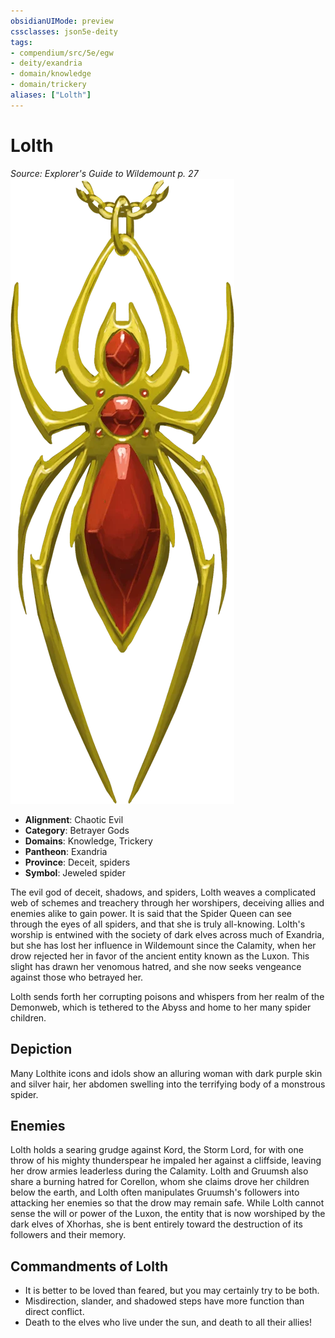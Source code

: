 ```yaml
---
obsidianUIMode: preview
cssclasses: json5e-deity
tags:
- compendium/src/5e/egw
- deity/exandria
- domain/knowledge
- domain/trickery
aliases: ["Lolth"]
---
```

# Lolth
*Source: Explorer's Guide to Wildemount p. 27* 
![](https://raw.githubusercontent.com/5etools-mirror-3/5etools-img/main/deities/EGW/Symbol%20of%20Lolth.webp#symbol)

- **Alignment**: Chaotic Evil
- **Category**: Betrayer Gods
- **Domains**: Knowledge, Trickery
- **Pantheon**: Exandria
- **Province**: Deceit, spiders
- **Symbol**: Jeweled spider

The evil god of deceit, shadows, and spiders, Lolth weaves a complicated web of schemes and treachery through her worshipers, deceiving allies and enemies alike to gain power. It is said that the Spider Queen can see through the eyes of all spiders, and that she is truly all-knowing. Lolth's worship is entwined with the society of dark elves across much of Exandria, but she has lost her influence in Wildemount since the Calamity, when her drow rejected her in favor of the ancient entity known as the Luxon. This slight has drawn her venomous hatred, and she now seeks vengeance against those who betrayed her.

Lolth sends forth her corrupting poisons and whispers from her realm of the Demonweb, which is tethered to the Abyss and home to her many spider children.

## Depiction

Many Lolthite icons and idols show an alluring woman with dark purple skin and silver hair, her abdomen swelling into the terrifying body of a monstrous spider.

## Enemies

Lolth holds a searing grudge against Kord, the Storm Lord, for with one throw of his mighty thunderspear he impaled her against a cliffside, leaving her drow armies leaderless during the Calamity. Lolth and Gruumsh also share a burning hatred for Corellon, whom she claims drove her children below the earth, and Lolth often manipulates Gruumsh's followers into attacking her enemies so that the drow may remain safe. While Lolth cannot sense the will or power of the Luxon, the entity that is now worshiped by the dark elves of Xhorhas, she is bent entirely toward the destruction of its followers and their memory.

## Commandments of Lolth

- It is better to be loved than feared, but you may certainly try to be both.  
- Misdirection, slander, and shadowed steps have more function than direct conflict.  
- Death to the elves who live under the sun, and death to all their allies!